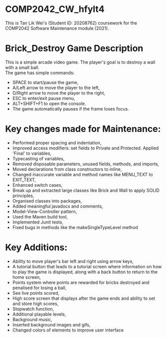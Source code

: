 # COMP2042_CW_hfylt4
This is Tan Lik Wei's (Student ID: 20208762) coursework for the COMP2042 Software Maintenance module (2021).

# Brick_Destroy Game Description
This is a simple arcade video game. The player's goal is to destroy a wall with a small ball. <br />
The game has simple commands:
* SPACE to start/pause the game,
* A/Left arrow to move the player to the left,
* D/Right arrow to move the player to the right,
* ESC to enter/exit pause menu, 
* ALT+SHIFT+F1 to open the console.
* The game automatically pauses if the frame loses focus.

# Key changes made for Maintenance:
* Performed proper spacing and indentation,
* Improved access modifiers: set fields to Private and Protected. Applied 'Final' to variables,
* Typecasting of variables,
* Removed disposable parameters, unused fields, methods, and imports,
* Moved declarations from class constructors to inline,
* Changed inaccurate variable and method names like MENU_TEXT to EXIT_TEXT,
* Enhanced switch cases,
* Break up and extracted large classes like Brick and Wall to apply SOLID principles,
* Organised classes into packages,
* Added meaningful javadocs and comments,
* Model-View-Controller pattern, 
* Used the Maven build tool,
* Implemented Junit tests,
* Fixed bugs in methods like the makeSingleTypeLevel method

# Key Additions:
* Ability to move player's bar left and right using arrow keys,
* A tutorial button that leads to a tutorial screen where information on how to play the game is displayed, along with a back button to return to the home screen,
* Points system where points are rewarded for bricks destroyed and penalised for losing a ball,
* See live points scored,
* High score screen that displays after the game ends and ability to set and store high scores,
* Stopwatch function,
* Additional playable levels,
* Background music,
* Inserted background images and gifs,
* Changed colors of elements to improve user interface